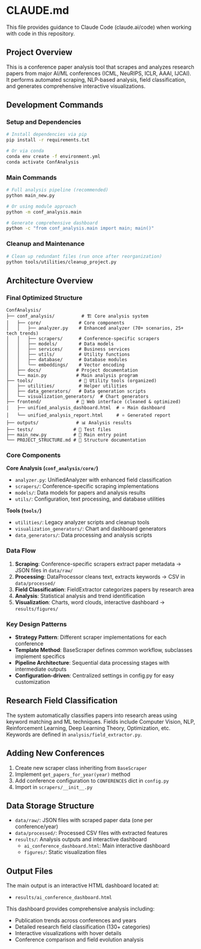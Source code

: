 # CLAUDE.md

This file provides guidance to Claude Code (claude.ai/code) when working with code in this repository.

## Project Overview

This is a conference paper analysis tool that scrapes and analyzes research papers from major AI/ML conferences (ICML, NeuRIPS, ICLR, AAAI, IJCAI). It performs automated scraping, NLP-based analysis, field classification, and generates comprehensive interactive visualizations.

## Development Commands

### Setup and Dependencies
```bash
# Install dependencies via pip
pip install -r requirements.txt

# Or via conda
conda env create -f environment.yml
conda activate ConfAnalysis
```

### Main Commands
```bash
# Full analysis pipeline (recommended)
python main_new.py

# Or using module approach
python -m conf_analysis.main

# Generate comprehensive dashboard
python -c "from conf_analysis.main import main; main()"
```

### Cleanup and Maintenance
```bash
# Clean up redundant files (run once after reorganization)
python tools/utilities/cleanup_project.py
```

## Architecture Overview

### Final Optimized Structure

```
ConfAnalysis/
├── conf_analysis/          # 🏗️ Core analysis system
│   ├── core/              # Core components  
│   │   ├── analyzer.py    # Enhanced analyzer (70+ scenarios, 25+ tech trends)
│   │   ├── scrapers/      # Conference-specific scrapers
│   │   ├── models/        # Data models
│   │   ├── services/      # Business services
│   │   ├── utils/         # Utility functions
│   │   ├── database/      # Database modules
│   │   └── embeddings/    # Vector encoding
│   ├── docs/             # Project documentation
│   └── main.py           # Main analysis program
├── tools/                 # 🔧 Utility tools (organized)
│   ├── utilities/         # Helper utilities
│   ├── data_generators/   # Data generation scripts
│   └── visualization_generators/  # Chart generators
├── frontend/             # 🎨 Web interface (cleaned & optimized)
│   ├── unified_analysis_dashboard.html  # ⭐ Main dashboard
│   └── unified_analysis_report.html     # ⭐ Generated report
├── outputs/              # 📊 Analysis results
├── tests/               # 🧪 Test files
├── main_new.py          # 🚪 Main entry point
└── PROJECT_STRUCTURE.md # 📁 Structure documentation
```

### Core Components

**Core Analysis (`conf_analysis/core/`)**
- `analyzer.py`: UnifiedAnalyzer with enhanced field classification
- `scrapers/`: Conference-specific scraping implementations
- `models/`: Data models for papers and analysis results
- `utils/`: Configuration, text processing, and database utilities

**Tools (`tools/`)**
- `utilities/`: Legacy analyzer scripts and cleanup tools
- `visualization_generators/`: Chart and dashboard generators
- `data_generators/`: Data processing and analysis scripts

### Data Flow
1. **Scraping**: Conference-specific scrapers extract paper metadata → JSON files in `data/raw/`
2. **Processing**: DataProcessor cleans text, extracts keywords → CSV in `data/processed/`
3. **Field Classification**: FieldExtractor categorizes papers by research area
4. **Analysis**: Statistical analysis and trend identification
5. **Visualization**: Charts, word clouds, interactive dashboard → `results/figures/`

### Key Design Patterns
- **Strategy Pattern**: Different scraper implementations for each conference
- **Template Method**: BaseScraper defines common workflow, subclasses implement specifics
- **Pipeline Architecture**: Sequential data processing stages with intermediate outputs
- **Configuration-driven**: Centralized settings in config.py for easy customization

## Research Field Classification

The system automatically classifies papers into research areas using keyword matching and ML techniques. Fields include Computer Vision, NLP, Reinforcement Learning, Deep Learning Theory, Optimization, etc. Keywords are defined in `analysis/field_extractor.py`.

## Adding New Conferences

1. Create new scraper class inheriting from `BaseScraper`
2. Implement `get_papers_for_year(year)` method
3. Add conference configuration to `CONFERENCES` dict in `config.py`
4. Import in `scrapers/__init__.py`

## Data Storage Structure

- `data/raw/`: JSON files with scraped paper data (one per conference/year)
- `data/processed/`: Processed CSV files with extracted features  
- `results/`: Analysis outputs and interactive dashboard
  - `ai_conference_dashboard.html`: Main interactive dashboard
  - `figures/`: Static visualization files

## Output Files

The main output is an interactive HTML dashboard located at:
- `results/ai_conference_dashboard.html`

This dashboard provides comprehensive analysis including:
- Publication trends across conferences and years
- Detailed research field classification (130+ categories)
- Interactive visualizations with hover details
- Conference comparison and field evolution analysis